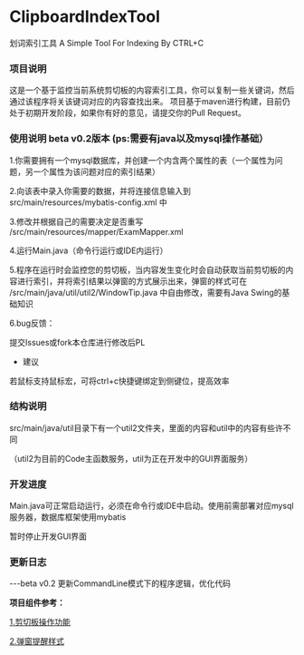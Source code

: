 # ClipboardIndexTool
划词索引工具    A Simple Tool For Indexing By CTRL+C 

### 项目说明

这是一个基于监控当前系统剪切板的内容索引工具，你可以复制一些关键词，然后通过该程序将关该键词对应的内容查找出来。
项目基于maven进行构建，目前仍处于初期开发阶段，如果你有好的意见，请提交你的Pull Request。

### 使用说明 beta v0.2版本 (ps:需要有java以及mysql操作基础）

1.你需要拥有一个mysql数据库，并创建一个内含两个属性的表（一个属性为问题，另一个属性为该问题对应的索引结果）

2.向该表中录入你需要的数据，并将连接信息输入到  src/main/resources/mybatis-config.xml 中

3.修改并根据自己的需要决定是否重写 /src/main/resources/mapper/ExamMapper.xml 

4.运行Main.java（命令行运行或IDE内运行）

5.程序在运行时会监控您的剪切板，当内容发生变化时会自动获取当前剪切板的内容进行索引，并将索引结果以弹窗的方式展示出来，弹窗的样式可在 /src/main/java/util/util2/WindowTip.java 中自由修改，需要有Java Swing的基础知识

6.bug反馈：

提交Issues或fork本仓库进行修改后PL

* 建议

若鼠标支持鼠标宏，可将ctrl+c快捷键绑定到侧键位，提高效率


### 结构说明

src/main/java/util目录下有一个util2文件夹，里面的内容和util中的内容有些许不同

（util2为目前的Code主函数服务，util为正在开发中的GUI界面服务）

### 开发进度

Main.java可正常启动运行，必须在命令行或IDE中启动。使用前需部署对应mysql服务器，数据库框架使用mybatis

暂时停止开发GUI界面

### 更新日志

---beta v0.2 更新CommandLine模式下的程序逻辑，优化代码


**项目组件参考：**

[1.剪切板操作功能 ](https://blog.csdn.net/xietansheng/article/details/70478266 "1.剪切板操作功能 ")

[2.弹窗提醒样式 ](https://www.cnblogs.com/hgxbo/p/5508384.html "2.弹窗提醒样式 ")
